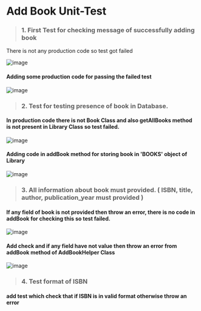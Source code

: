 # Add Book Unit-Test
   > ###  1. First Test for checking message of successfully adding book
There is not any production code so test got failed

![image](https://github.com/user-attachments/assets/fcd397cb-1234-4869-a591-92144747e47a)

#### Adding some production code for passing the failed test

![image](https://github.com/user-attachments/assets/176761b1-b75d-444f-969d-bb6a2c53005a)

   > ###  2. Test for testing presence of book in Database.
#### In production code there is not Book Class and also getAllBooks method is not present in Library Class so test failed.

![image](https://github.com/user-attachments/assets/928462ad-7f07-47bb-9a79-3055b613a055)

#### Adding code in addBook method for storing book in 'BOOKS' object of Library

![image](https://github.com/user-attachments/assets/b302b2a2-df9c-4354-b410-d714311f6f92)

   > ###  3. All information about book must provided. ( ISBN, title, author, publication_year must provided )
#### If any field of book is not provided then throw an error, there is no code in addBook for checking this so test failed.

![image](https://github.com/user-attachments/assets/4e26d52b-59d0-4d45-ad5b-c43f8559e120)

#### Add check and if any field have not value then throw an error from addBook method of AddBookHelper Class

![image](https://github.com/user-attachments/assets/4f4f640f-bf45-457e-9734-31572a0b0166)

   > ###  4. Test format of ISBN
#### add test which check that if ISBN is in valid format otherwise throw an error

